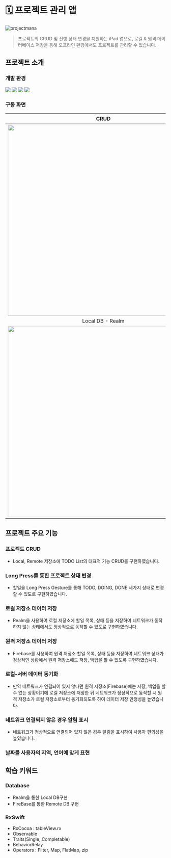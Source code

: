 # 🗓  프로젝트 관리 앱

![projectmana](https://user-images.githubusercontent.com/70251136/171104625-c3f95fe4-b258-4458-98d4-ac4150be5097.png)

> 프로젝트의 CRUD 및 진행 상태 변경을 지원하는 iPad 앱으로, 로컬 & 원격 데이터베이스 저장을 통해 오프라인 환경에서도 프로젝트를 관리할 수 있습니다.

## 프로젝트 소개

### 개발 환경
![](https://img.shields.io/badge/Xcode-13.3-blue) ![](https://img.shields.io/badge/Swift-5.6-orange) ![](https://img.shields.io/badge/RxSwift-6.5.0-red) ![](https://img.shields.io/badge/CocoaPods-1.11.3-red)

### 구동 화면
| CRUD | 네트워크 연결시 로컬, 원격 DB 연동 |
| :--: | :--: |
| <img src="https://i.imgur.com/g2WR7n6.gif" width="600"> | <img src="https://i.imgur.com/eT1PPt3.gif" width="600"> | 
| Local DB - Realm | Remote DB - Firestore |
| <img src="https://i.imgur.com/djEJ79p.png" width="600"> | <img src="https://i.imgur.com/Dv0z97I.png" width="600"> |

 
## 프로젝트 주요 기능

### 프로젝트 CRUD
- Local, Remote 저장소에 TODO List의 대표적 기능 CRUD를 구현하였습니다.

### Long Press를 통한 프로젝트 상태 변경
- 할일을 Long Press Gesture를 통해 TODO, DOING, DONE 세가지 상태로 변경할 수 있도로 구현하였습니다.

### 로컬 저장소 데이터 저장
- Realm을 사용하여 로컬 저장소에 할일 목록, 상태 등을 저장하여 네트워크가 동작하지 않는 상태에서도 정상적으로 동작할 수 있도로 구현하였습니다.

### 원격 저장소 데이터 저장
- Firebase를 사용하여 원격 저장소 할일 목록, 상태 등을 저장하여 네트워크 상태가 정상적인 상황에서 원격 저장소에도 저장, 백업을 할 수 있도록 구현하였습니다.

### 로컬-서버 데이터 동기화
- 만약 네트워크가 연결되어 있지 않다면 원격 저장소(Firebase)에는 저장, 백업을 할 수 없는 상황이기에 로컬 저장소에 저장한 뒤 네트워크가 정상적으로 동작할 시 원격 저장소가 로컬 저장소로부터 동기화되도록 하여 데이터 저장 안정성을 높였습니다.

### 네트워크 연결되지 않은 경우 알림 표시
- 네트워크가 정상적으로 연결되어 있지 않은 경우 알림을 표시하여 사용자 편의성을 높였습니다.

### 날짜를 사용자의 지역, 언어에 맞게 표현

## 학습 키워드

### Database
- Realm을 통한 Local DB구현
- FireBase를 통한 Remote DB 구현

### RxSwift
- RxCocoa : tableView.rx
- Observable
- Traits(Single, Completable)
- BehaviorRelay
- Operators : Filter, Map, FlatMap, zip
